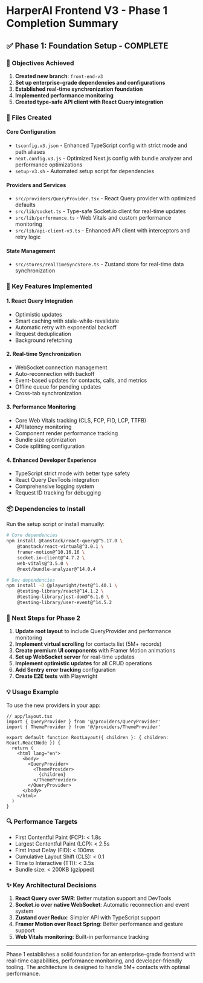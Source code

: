 # HarperAI Frontend V3 - Phase 1 Completion Summary

## ✅ Phase 1: Foundation Setup - COMPLETE

### 🎯 Objectives Achieved

1. **Created new branch**: `front-end-v3`
2. **Set up enterprise-grade dependencies and configurations**
3. **Established real-time synchronization foundation**
4. **Implemented performance monitoring**
5. **Created type-safe API client with React Query integration**

### 📁 Files Created

#### Core Configuration
- `tsconfig.v3.json` - Enhanced TypeScript config with strict mode and path aliases
- `next.config.v3.js` - Optimized Next.js config with bundle analyzer and performance optimizations
- `setup-v3.sh` - Automated setup script for dependencies

#### Providers and Services
- `src/providers/QueryProvider.tsx` - React Query provider with optimized defaults
- `src/lib/socket.ts` - Type-safe Socket.io client for real-time updates
- `src/lib/performance.ts` - Web Vitals and custom performance monitoring
- `src/lib/api-client-v3.ts` - Enhanced API client with interceptors and retry logic

#### State Management
- `src/stores/realTimeSyncStore.ts` - Zustand store for real-time data synchronization

### 🚀 Key Features Implemented

#### 1. React Query Integration
- Optimistic updates
- Smart caching with stale-while-revalidate
- Automatic retry with exponential backoff
- Request deduplication
- Background refetching

#### 2. Real-time Synchronization
- WebSocket connection management
- Auto-reconnection with backoff
- Event-based updates for contacts, calls, and metrics
- Offline queue for pending updates
- Cross-tab synchronization

#### 3. Performance Monitoring
- Core Web Vitals tracking (CLS, FCP, FID, LCP, TTFB)
- API latency monitoring
- Component render performance tracking
- Bundle size optimization
- Code splitting configuration

#### 4. Enhanced Developer Experience
- TypeScript strict mode with better type safety
- React Query DevTools integration
- Comprehensive logging system
- Request ID tracking for debugging

### 📦 Dependencies to Install

Run the setup script or install manually:

```bash
# Core dependencies
npm install @tanstack/react-query@^5.17.0 \
    @tanstack/react-virtual@^3.0.1 \
    framer-motion@^10.16.16 \
    socket.io-client@^4.7.2 \
    web-vitals@^3.5.0 \
    @next/bundle-analyzer@^14.0.4

# Dev dependencies
npm install -D @playwright/test@^1.40.1 \
    @testing-library/react@^14.1.2 \
    @testing-library/jest-dom@^6.1.6 \
    @testing-library/user-event@^14.5.2
```

### 🔧 Next Steps for Phase 2

1. **Update root layout** to include QueryProvider and performance monitoring
2. **Implement virtual scrolling** for contacts list (5M+ records)
3. **Create premium UI components** with Framer Motion animations
4. **Set up WebSocket server** for real-time updates
5. **Implement optimistic updates** for all CRUD operations
6. **Add Sentry error tracking** configuration
7. **Create E2E tests** with Playwright

### 💡 Usage Example

To use the new providers in your app:

```tsx
// app/layout.tsx
import { QueryProvider } from '@/providers/QueryProvider'
import { ThemeProvider } from '@/providers/ThemeProvider'

export default function RootLayout({ children }: { children: React.ReactNode }) {
  return (
    <html lang="en">
      <body>
        <QueryProvider>
          <ThemeProvider>
            {children}
          </ThemeProvider>
        </QueryProvider>
      </body>
    </html>
  )
}
```

### 🔍 Performance Targets

- First Contentful Paint (FCP): < 1.8s
- Largest Contentful Paint (LCP): < 2.5s
- First Input Delay (FID): < 100ms
- Cumulative Layout Shift (CLS): < 0.1
- Time to Interactive (TTI): < 3.5s
- Bundle size: < 200KB (gzipped)

### ✨ Key Architectural Decisions

1. **React Query over SWR**: Better mutation support and DevTools
2. **Socket.io over native WebSocket**: Automatic reconnection and event system
3. **Zustand over Redux**: Simpler API with TypeScript support
4. **Framer Motion over React Spring**: Better performance and gesture support
5. **Web Vitals monitoring**: Built-in performance tracking

---

Phase 1 establishes a solid foundation for an enterprise-grade frontend with real-time capabilities, performance monitoring, and developer-friendly tooling. The architecture is designed to handle 5M+ contacts with optimal performance.